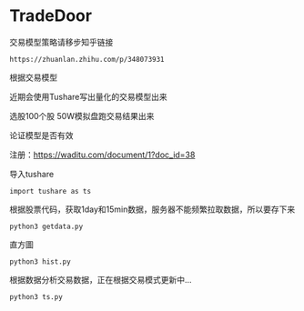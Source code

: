 # TradeDoor

交易模型策略请移步知乎链接

`https://zhuanlan.zhihu.com/p/348073931`

根据交易模型

近期会使用Tushare写出量化的交易模型出来

选股100个股 50W模拟盘跑交易结果出来

论证模型是否有效


注册：https://waditu.com/document/1?doc_id=38

导入tushare

`import tushare as ts`

根据股票代码，获取1day和15min数据，服务器不能频繁拉取数据，所以要存下来

`python3 getdata.py`

直方圖

`python3 hist.py`

根据数据分析交易数据，正在根据交易模式更新中...

`python3 ts.py`





